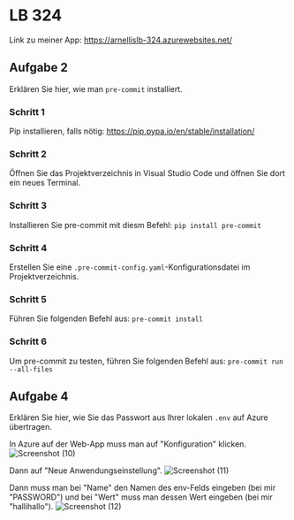 # LB 324
Link zu meiner App: https://arnellislb-324.azurewebsites.net/

## Aufgabe 2
Erklären Sie hier, wie man `pre-commit` installiert.

### Schritt 1
Pip installieren, falls nötig:
https://pip.pypa.io/en/stable/installation/

### Schritt 2
Öffnen Sie das Projektverzeichnis in Visual Studio Code und öffnen Sie dort ein neues Terminal.

### Schritt 3
Installieren Sie pre-commit mit diesm Befehl:
`pip install pre-commit`

### Schritt 4
Erstellen Sie eine `.pre-commit-config.yaml`-Konfigurationsdatei im Projektverzeichnis.

### Schritt 5
Führen Sie folgenden Befehl aus:
`pre-commit install`

### Schritt 6
Um pre-commit zu testen, führen Sie folgenden Befehl aus:
`pre-commit run --all-files`


## Aufgabe 4
Erklären Sie hier, wie Sie das Passwort aus Ihrer lokalen `.env` auf Azure übertragen.

In Azure auf der Web-App muss man auf "Konfiguration" klicken.
![Screenshot (10)](https://github.com/EllisArn/ArnEllisLB-324/assets/89130718/a581ea4d-c69a-472a-a21b-309afd3aa327)

Dann auf "Neue Anwendungseinstellung".
![Screenshot (11)](https://github.com/EllisArn/ArnEllisLB-324/assets/89130718/cea47db2-0c94-4c75-95bb-64e25bb99448)

Dann muss man bei "Name" den Namen des env-Felds eingeben (bei mir "PASSWORD") und bei "Wert" muss man dessen Wert eingeben (bei mir "hallihallo").
![Screenshot (12)](https://github.com/EllisArn/ArnEllisLB-324/assets/89130718/f243bbfe-d172-4025-a6e2-c80bb5808af1)
